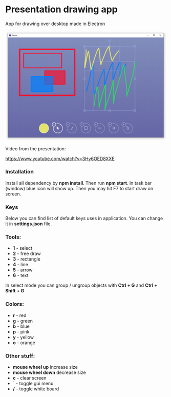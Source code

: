 # Presentation drawing app
App for drawing over desktop made in Electron

![alt text](readme-data/screenshoot.png)

Video from the presentation:

https://www.youtube.com/watch?v=3Hy6OED8XXE

### Installation
Install all dependency by **npm install**. Then run **npm start**.
In task bar (window) blue icon will show up.
Then you may hit F7 to start draw on screen.


### Keys
Below you can find list of default keys uses in application. You can change it in <strong>settings.json</strong> file.


### Tools:
* **1** - select
* **2** - free draw
* **3** - rectangle
* **4** - line
* **5** - arrow
* **6** - text

In select mode you can group / ungroup objects with **Ctrl + G** and **Ctrl + Shift  + G**

### Colors:
* **r** - red
* **g** - green
* **b** - blue
* **p** - pink
* **y** - yellow
* **o** - orange


### Other stuff:
* **mouse wheel up** increase size
* **mouse wheel down** decrease size
* **c** - clear screen
* **`** - toggle gui menu
* **/** - toggle white board